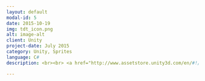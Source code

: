 ```yaml
---
layout: default
modal-id: 5
date: 2015-10-19
img: tdt_icon.png
alt: image-alt
client: Unity
project-date: July 2015
category: Unity, Sprites 
language: C# 
description: <br><br> <a href="http://www.assetstore.unity3d.com/en/#!/content/39199"> Unity Store </a>

---
```

